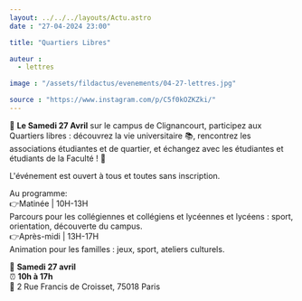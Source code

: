```yaml
---
layout: ../../../layouts/Actu.astro
date : "27-04-2024 23:00"

title: "Quartiers Libres"

auteur :
  - lettres

image : "/assets/fildactus/evenements/04-27-lettres.jpg"

source : "https://www.instagram.com/p/C5f0kOZKZki/"
---
```


🏫 __Le Samedi 27 Avril__ sur le campus de Clignancourt, participez aux Quartiers libres : découvrez la vie universitaire 📚, rencontrez les associations étudiantes et de quartier, et échangez avec les étudiantes et étudiants de la Faculté ! 🌟

L'événement est ouvert à tous et toutes sans inscription.

Au programme:  
👉Matinée | 10H-13H  
Parcours pour les collégiennes et collégiens et lycéennes et lycéens : sport, orientation, découverte du campus.  
👉Après-midi | 13H-17H  
Animation pour les familles : jeux, sport, ateliers culturels.

📆 __Samedi 27 avril__  
⏰ __10h à 17h__  
📌 2 Rue Francis de Croisset, 75018 Paris